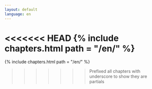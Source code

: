 ```yaml
---
layout: default
language: en
---
```


<<<<<<< HEAD
{% include chapters.html path = "/en/" %}
=======
{% include chapters.html path = "/en/" %}
>>>>>>> Prefixed all chapters with underscore to show they are partials
